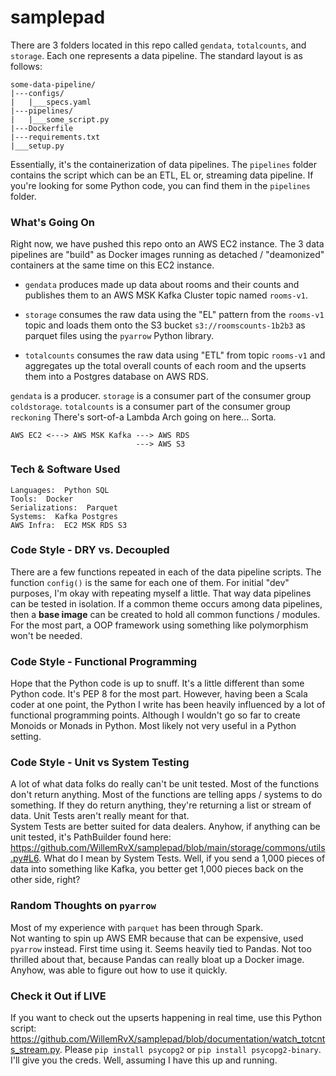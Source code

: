 # samplepad

There are 3 folders located in this repo called
`gendata`, `totalcounts`, and `storage`.  Each
one represents a data pipeline.  The standard layout
is as follows:

    some-data-pipeline/
    |---configs/
    |   |___specs.yaml
    |---pipelines/
    |   |___some_script.py
    |---Dockerfile
    |---requirements.txt
    |___setup.py

Essentially, it's the containerization of data pipelines.
The `pipelines` folder contains the script which can
be an ETL, EL or, streaming data pipeline.  If you're looking
for some Python code, you can find them in the `pipelines`
folder.

### What's Going On

Right now, we have pushed this repo onto an AWS EC2 
instance.  The 3 data pipelines are "build" as Docker images 
running as detached / "deamonized" containers at the same 
time on this EC2 instance.

- `gendata` produces made up data about rooms and their 
counts and publishes them to an AWS MSK Kafka Cluster
topic named `rooms-v1`.

- `storage` consumes the raw data using the "EL" pattern 
from the `rooms-v1` topic and loads them onto the S3 bucket
`s3://roomscounts-1b2b3` as parquet files using the
`pyarrow` Python library.

- `totalcounts` consumes the raw data using "ETL" from
topic `rooms-v1` and aggregates up the total overall counts
of each room and the upserts them into a Postgres database 
on AWS RDS.

`gendata` is a producer. `storage` is a consumer part of
the consumer group `coldstorage`.  `totalcounts` is a consumer
part of the consumer group `reckoning`  There's sort-of-a Lambda
Arch going on here...  Sorta.


    AWS EC2 <---> AWS MSK Kafka ---> AWS RDS 
                                ---> AWS S3

### Tech & Software Used

    Languages:  Python SQL
    Tools:  Docker
    Serializations:  Parquet
    Systems:  Kafka Postgres
    AWS Infra:  EC2 MSK RDS S3

### Code Style - DRY vs. Decoupled

There are a few functions repeated in each of the
data pipeline scripts.  The function `config()` is
the same for each one of them.  For initial "dev" purposes,
I'm okay with repeating myself a little.  That way data
pipelines can be tested in isolation.  If a common theme
occurs among data pipelines, then a <b>base image</b>
can be created to hold all common functions / modules.  For
the most part, a OOP framework using something like
polymorphism won't be needed. 

### Code Style - Functional Programming

Hope that the Python code is up to snuff.  It's a little
different than some Python code.  It's PEP 8 for the
most part.  However, having been a Scala coder at one point, 
the Python I write has been heavily influenced by
a lot of functional programming points.  Although I wouldn't
go so far to create Monoids or Monads in Python.  Most likely
not very useful in a Python setting.

### Code Style - Unit vs System Testing

A lot of what data folks do really can't be unit tested.
Most of the functions don't return anything.  Most
of the functions are telling apps / systems to do something.
If they do return anything, they're returning a list or stream
of data.  Unit Tests aren't really meant for that.  
System Tests are better suited for data dealers.  Anyhow,
if anything can be unit tested, it's PathBuilder
found here: https://github.com/WillemRvX/samplepad/blob/main/storage/commons/utils.py#L6.
What do I mean by System Tests.  Well, if you send
a 1,000 pieces of data into something like Kafka, you
better get 1,000 pieces back on the other side, right?

### Random Thoughts on `pyarrow`

Most of my experience with `parquet` has been through Spark.  
Not wanting to spin up AWS EMR because that can be expensive,
used `pyarrow` instead.  First time using it.  Seems
heavily tied to Pandas.  Not too thrilled about that, because
Pandas can really bloat up a Docker image.
Anyhow, was able to figure out how to use it quickly.

### Check it Out if LIVE

If you want to check out the upserts happening in
real time, use this Python script: 
https://github.com/WillemRvX/samplepad/blob/documentation/watch_totcnts_stream.py.
Please `pip install psycopg2` or `pip install psycopg2-binary`.
I'll give you the creds.  Well, assuming I have this up and 
running.